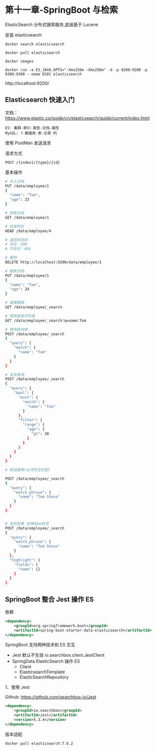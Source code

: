 # 第十一章-SpringBoot 与检索

ElasticSearch 分布式搜索服务,底层基于 Lucene

安装 elasticsearch

```
docker search elasticsearch

docker pull elasticsearch

docker images

docker run -e ES_JAVA_OPTS="-Xms256m -Xmx256m" -d -p 9200:9200 -p 9300:9300 --name ES01 elasticsearch
```

http://localhost:9200/

## Elasticsearch 快速入门

文档：https://www.elastic.co/guide/cn/elasticsearch/guide/current/index.html

```
ES: 集群-索引-类型-文档-属性
MySQL: ?-数据库-表-记录-列
```

使用 PostMan 发送请求

请求方式

```
POST /{index}/{type}/{id}
```

基本操作

```bash
# 存入文档
PUT /data/employee/1
{
  "name": "Tom",
  "age": 23
}

# 获取文档
GET /data/employee/1

# 检查存在
HEAD /data/employee/4

# 返回状态码
# 存在：200
# 不存在：404

# 删除
DELETE http://localhost:9200/data/employee/3

# 更新文档
PUT /data/employee/1
{
  "name": "Tom",
  "age": 24
}

# 搜索数据
GET /data/employee/_search

# 使用查询字符串
GET /data/employee/_search?q=name:Tom

# 使用查询体
POST /data/employee/_search
{
  "query": {
    "match": {
      "name": "Tom"
    }
  }
}

# 复杂查询
POST /data/employee/_search
{
  "query": {
    "bool": {
      "must": {
        "match": {
          "name": "Tom"
        }
      },
      "filter": {
        "range": {
          "age": {
            "gt": 20
          }
        }
      }
    }
  }
}

# 短语搜索(必须完全匹配)

POST /data/employee/_search
{
  "query": {
    "match_phrase": {
      "name": "Tom Steve"
    }
  }
}


# 高亮结果 会增加em标签
POST /data/employee/_search
{
  "query": {
    "match_phrase": {
      "name": "Tom Steve"
    }
  },
  "highlight": {
    "fields": {
      "name": {}
    }
  }
}

```

## SpringBoot 整合 Jest 操作 ES

依赖

```xml
<dependency>
    <groupId>org.springframework.boot</groupId>
    <artifactId>spring-boot-starter-data-elasticsearch</artifactId>
</dependency>
```

SpringBoot 支持两种技术和 ES 交互

- Jest 默认不生效 io.searchbox.client.JestClient
- SpringData ElasticSearch 操作 ES
  - Client
  - ElasticsearchTemplate
  - ElasticSearchRepository

1、使用 Jest

Github: https://github.com/searchbox-io/Jest

```xml
<dependency>
    <groupId>io.searchbox</groupId>
    <artifactId>jest</artifactId>
    <version>5.3.4</version>
</dependency>
```

版本适配

```
docker pull elasticsearch:7.6.2
```
